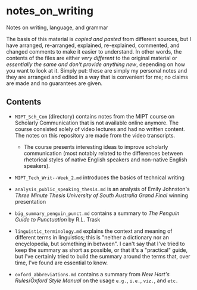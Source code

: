 # notes_on_writing
Notes on writing, language, and grammar

The basis of this material is *copied and pasted* from different sources, but I have arranged,
re-arranged, explained, re-explained, commented, and changed comments to make it easier to
understand. In other words, the contents of the files are either *very different* to the original
material or *essentially the same and don't provide anything new*, depending on how you want to
look at it. Simply put: these are simply my personal notes and they are arranged and edited in a
way that is convenient for me; no claims are made and no guarantees are given.

## Contents

* `MIPT_Sch_Com` (directory) contains notes from the MIPT course on Scholarly Communication that is
  not available online anymore. The course consisted solely of video lectures and had no written
  content. The notes on this repository are made from the video transcripts.

  - The course presents interesting ideas to improve scholarly communication (most notably related
    to the differences between rhetorical styles of native English speakers and non-native English
    speakers). 

* `MIPT_Tech_Writ--Week_2.md` introduces the basics of technical writing

* `analysis_public_speaking_thesis.md` is an analysis of Emily Johnston's *Three Minute Thesis
  University of South Australia Grand Final* winning presentation

* `big_summary_penguin_punct.md` contains a summary to *The Penguin Guide to Punctuation* by R.L.
  Trask
  
* `linguistic_terminology.md` explains the context and meaning of different terms in linguistics;
  this is "neither a dictionary nor an encyclopedia, but something in between". I can't say that
  I've tried to keep the summary as short as possible, or that it's a "practical" guide, but I've
  certainly tried to build the summary around the terms that, over time, I've found are essential
  to know.

* `oxford_abbreviations.md` contains a summary from *New Hart's Rules*/*Oxford Style Manual* on the
  usage `e.g.`, `i.e.`, `viz.`, and `etc.`
